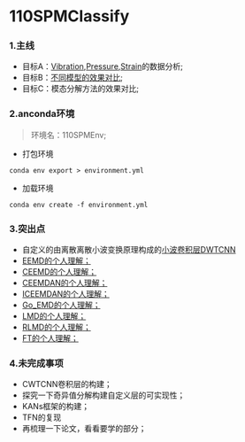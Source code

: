 # 110SPMClassify

### 1.主线
- 目标A：[Vibration](./DataAnalysis/VibrationAnalysis.md),[Pressure](./DataAnalysis/PressureAnalysis.md),[Strain]((./DataAnalysis/StrainAnalysis.md))的数据分析;
- 目标B：[不同模型的效果对比](./ModelsContrast/ModelsAnalysis.md);
- 目标C：模态分解方法的效果对比;


### 2.anconda环境

> 环境名：110SPMEnv;

- 打包环境

``conda env export > environment.yml``

- 加载环境

``conda env create -f environment.yml``

### 3.突出点
- 自定义的由离散离散小波变换原理构成的[小波卷积层DWTCNN](./ModelsContrast/110spmdwtcnnlstm.ipynb)
- [EEMD的个人理解；](./DecompositionContrast/EMD/EEMD/EEMD.md)
- [CEEMD的个人理解；](./DecompositionContrast/EMD/CEEMD/CEEMD.md)
- [CEEMDAN的个人理解；](./DecompositionContrast/EMD/CEEMDAN/CEEMDAN.md)
- [ICEEMDAN的个人理解；](./DecompositionContrast/EMD/ICEEMDAN/ICEEMDAN.md)
- [Go_EMD的个人理解；](./DecompositionContrast/EMD/Go_EMD/Go_EMD.md)
- [LMD的个人理解；](./DecompositionContrast/EMD/LMD/LMD.md)
- [RLMD的个人理解；](./DecompositionContrast/EMD/RLMD/RLMD.md)
- [FT的个人理解；](./DecompositionContrast/FT/FT/FT.md)
### 4.未完成事项

- CWTCNN卷积层的构建；
- 探究一下奇异值分解构建自定义层的可实现性；
- KANs框架的构建；
- TFN的复现
- 再梳理一下论文，看看要学的部分；
